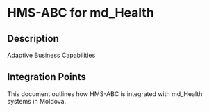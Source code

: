 # HMS-ABC for md_Health

## Description

Adaptive Business Capabilities

## Integration Points

This document outlines how HMS-ABC is integrated with md_Health systems in Moldova.
